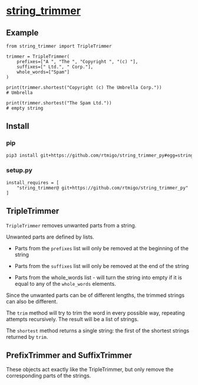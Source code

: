 # [string_trimmer](https://github.com/rtmigo/string_trimmer_py)

## Example

```python3
from string_trimmer import TripleTrimmer

trimmer = TripleTrimmer(
    prefixes=["A ", "The ", "Copyright ", "(c) "],
    suffixes=[" Ltd.", " Corp."],
    whole_words=["Spam"]
)

print(trimmer.shortest("Copyright (c) The Umbrella Corp.")) 
# Umbrella

print(trimmer.shortest("The Spam Ltd.")) 
# empty string
```

## Install

### pip

```bash
pip3 install git+https://github.com/rtmigo/string_trimmer_py#egg=string_trimmer
```

### setup.py

```python3
install_requires = [
    "string_trimmer@ git+https://github.com/rtmigo/string_trimmer_py"
]
```

## TripleTrimmer

`TripleTrimmer` removes unwanted parts from a string.

Unwanted parts are defined by lists.

* Parts from the `prefixes` list will only be removed at the beginning of
the string

* Parts from the `suffixes` list will only be removed at the end of
the string

* Parts from the whole_words list - will turn the string into empty if it
is equal to any of the `whole_words` elements.

Since the unwanted parts can be of different lengths, the trimmed strings
can also be different.

The `trim` method will try to trim the word in every possible way, repeating 
attempts recursively. The result will be a list of strings.

The `shortest` method returns a single string: the first of the shortest 
strings returned by `trim`.


## PrefixTrimmer and SuffixTrimmer

These objects act exactly like the TripleTrimmer, but only remove the 
corresponding parts of the strings.